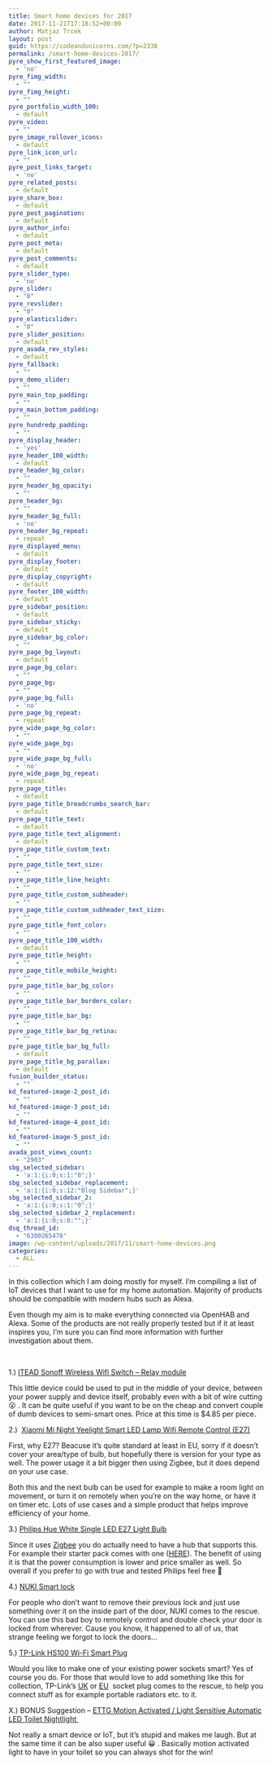 ```yaml
---
title: Smart home devices for 2017
date: 2017-11-21T17:18:52+00:00
author: Matjaz Trcek
layout: post
guid: https://codeandunicorns.com/?p=2338
permalink: /smart-home-devices-2017/
pyre_show_first_featured_image:
  - 'no'
pyre_fimg_width:
  - ""
pyre_fimg_height:
  - ""
pyre_portfolio_width_100:
  - default
pyre_video:
  - ""
pyre_image_rollover_icons:
  - default
pyre_link_icon_url:
  - ""
pyre_post_links_target:
  - 'no'
pyre_related_posts:
  - default
pyre_share_box:
  - default
pyre_post_pagination:
  - default
pyre_author_info:
  - default
pyre_post_meta:
  - default
pyre_post_comments:
  - default
pyre_slider_type:
  - 'no'
pyre_slider:
  - "0"
pyre_revslider:
  - "0"
pyre_elasticslider:
  - "0"
pyre_slider_position:
  - default
pyre_avada_rev_styles:
  - default
pyre_fallback:
  - ""
pyre_demo_slider:
  - ""
pyre_main_top_padding:
  - ""
pyre_main_bottom_padding:
  - ""
pyre_hundredp_padding:
  - ""
pyre_display_header:
  - 'yes'
pyre_header_100_width:
  - default
pyre_header_bg_color:
  - ""
pyre_header_bg_opacity:
  - ""
pyre_header_bg:
  - ""
pyre_header_bg_full:
  - 'no'
pyre_header_bg_repeat:
  - repeat
pyre_displayed_menu:
  - default
pyre_display_footer:
  - default
pyre_display_copyright:
  - default
pyre_footer_100_width:
  - default
pyre_sidebar_position:
  - default
pyre_sidebar_sticky:
  - default
pyre_sidebar_bg_color:
  - ""
pyre_page_bg_layout:
  - default
pyre_page_bg_color:
  - ""
pyre_page_bg:
  - ""
pyre_page_bg_full:
  - 'no'
pyre_page_bg_repeat:
  - repeat
pyre_wide_page_bg_color:
  - ""
pyre_wide_page_bg:
  - ""
pyre_wide_page_bg_full:
  - 'no'
pyre_wide_page_bg_repeat:
  - repeat
pyre_page_title:
  - default
pyre_page_title_breadcrumbs_search_bar:
  - default
pyre_page_title_text:
  - default
pyre_page_title_text_alignment:
  - default
pyre_page_title_custom_text:
  - ""
pyre_page_title_text_size:
  - ""
pyre_page_title_line_height:
  - ""
pyre_page_title_custom_subheader:
  - ""
pyre_page_title_custom_subheader_text_size:
  - ""
pyre_page_title_font_color:
  - ""
pyre_page_title_100_width:
  - default
pyre_page_title_height:
  - ""
pyre_page_title_mobile_height:
  - ""
pyre_page_title_bar_bg_color:
  - ""
pyre_page_title_bar_borders_color:
  - ""
pyre_page_title_bar_bg:
  - ""
pyre_page_title_bar_bg_retina:
  - ""
pyre_page_title_bar_bg_full:
  - default
pyre_page_title_bg_parallax:
  - default
fusion_builder_status:
  - ""
kd_featured-image-2_post_id:
  - ""
kd_featured-image-3_post_id:
  - ""
kd_featured-image-4_post_id:
  - ""
kd_featured-image-5_post_id:
  - ""
avada_post_views_count:
  - "2903"
sbg_selected_sidebar:
  - 'a:1:{i:0;s:1:"0";}'
sbg_selected_sidebar_replacement:
  - 'a:1:{i:0;s:12:"Blog Sidebar";}'
sbg_selected_sidebar_2:
  - 'a:1:{i:0;s:1:"0";}'
sbg_selected_sidebar_2_replacement:
  - 'a:1:{i:0;s:0:"";}'
dsq_thread_id:
  - "6300265478"
image: /wp-content/uploads/2017/11/smart-home-devices.png
categories:
  - ALL
---
```

In this collection which I am doing mostly for myself. I&#8217;m compiling a list of IoT devices that I want to use for my home automation. Majority of products should be compatible with modern hubs such as Alexa.

Even though my aim is to make everything connected via OpenHAB and Alexa. Some of the products are not really properly tested but if it at least inspires you, I&#8217;m sure you can find more information with further investigation about them.

&nbsp;

1.) [ITEAD Sonoff Wireless Wifi Switch &#8211; Relay module](https://www.aliexpress.com/item/ITEAD-Sonoff-Wireless-Wifi-Switch-For-Smart-Home-Automation-Relay-Module-10A-90-250V-220V-Support/32829067852.html)

This little device could be used to put in the middle of your device, between your power supply and device itself, probably even with a bit of wire cutting 😮 . It can be quite useful if you want to be on the cheap and convert couple of dumb devices to semi-smart ones. Price at this time is $4.85 per piece.

2.)  [Xiaomi Mi Night Yeelight Smart LED Lamp Wifi Remote Control (E27)](https://www.aliexpress.com/item/Original-Xiaomi-Mi-Night-Yeelight-Smart-LED-Lamp-Wifi-Remote-Control-RGB-Light-E27-Colorful-Smart/32715825015.html)

First, why E27? Beacuse it&#8217;s quite standard at least in EU, sorry if it doesn&#8217;t cover your area/type of bulb, but hopefully there is version for your type as well. The power usage it a bit bigger then using Zigbee, but it does depend on your use case.

Both this and the next bulb can be used for example to make a room light on movement, or turn it on remotely when you&#8217;re on the way home, or have it on timer etc. Lots of use cases and a simple product that helps improve efficiency of your home.

3.) [Philips Hue White Single LED E27 Light Bulb](https://www.amazon.co.uk/Philips-White-Single-Light-Works/dp/B0152WXI0E)

Since it uses [Zigbee](https://learn.adafruit.com/alltheiot-transports/zigbee-z-wave) you do actually need to have a hub that supports this. For example their starter pack comes with one ([HERE](https://www.amazon.co.uk/Philips-White-Single-Light-Works/dp/B0152WXI18/)). The benefit of using it is that the power consumption is lower and price smaller as well. So overall if you prefer to go with true and tested Philips feel free 🙂

4.) [NUKI Smart lock](https://nuki.io/en/smart-lock/)

For people who don&#8217;t want to remove their previous lock and just use something over it on the inside part of the door, NUKI comes to the rescue. You can use this bad boy to remotely control and double check your door is locked from wherever. Cause you know, it happened to all of us, that strange feeling we forgot to lock the doors&#8230;

5.) [TP-Link HS100 Wi-Fi Smart Plug](https://www.amazon.co.uk/HS100-Assistant-Required-Anywhere-UK/dp/B01I3ZCBFK/)

Would you like to make one of your existing power sockets smart? Yes of course you do. For those that would love to add something like this for collection, TP-Link&#8217;s [UK](https://www.amazon.co.uk/HS100-Assistant-Required-Anywhere-UK/dp/B01I3ZCBFK/) or [EU](https://www.amazon.co.uk/TP-LINK-HS100-TP-Link-Wi-Fi-Smart/dp/B017X72J5Q/)  socket plug comes to the rescue, to help you connect stuff as for example portable radiators etc. to it.

X.) BONUS Suggestion &#8211; [ETTG Motion Activated / Light Sensitive Automatic LED Toilet Nightlight ](https://www.amazon.co.uk/Activated-Sensitive-Automatic-Nightlight-Battery-Operated/dp/B01G3FIV8S/)

Not really a smart device or IoT, but it&#8217;s stupid and makes me laugh. But at the same time it can be also super useful 😀 . Basically motion activated light to have in your toilet so you can always shot for the win!